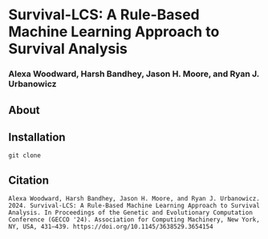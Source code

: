
#  Survival-LCS: A Rule-Based Machine Learning Approach to Survival Analysis

### Alexa Woodward, Harsh Bandhey, Jason H. Moore, and Ryan J. Urbanowicz

## About


## Installation

```
git clone 
```

## Citation

```
Alexa Woodward, Harsh Bandhey, Jason H. Moore, and Ryan J. Urbanowicz. 2024. Survival-LCS: A Rule-Based Machine Learning Approach to Survival Analysis. In Proceedings of the Genetic and Evolutionary Computation Conference (GECCO '24). Association for Computing Machinery, New York, NY, USA, 431–439. https://doi.org/10.1145/3638529.3654154
```